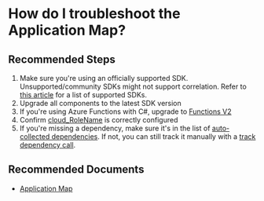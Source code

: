 <properties 
    pageTitle="How do I troubleshoot the Application Map?"
    description="Explain how to configure the Application Map"
    service="microsoft.insights"
    resource="components"
    authors="debugthings"
    ms.author="jamdavi"
    articleId="insights-appmap-mooncake"
    displayOrder="3"
    selfHelpType="resource"
    cloudEnvironments="MoonCake"
    productPesIds="" 
    supportTopicIds=""
 />
 
# How do I troubleshoot the Application Map?

## **Recommended Steps**

1. Make sure you're using an officially supported SDK. Unsupported/community SDKs might not support correlation. Refer to [this article](https://docs.azure.cn/azure-monitor/app/platforms) for a list of supported SDKs.
2. Upgrade all components to the latest SDK version
3. If you're using Azure Functions with C#, upgrade to [Functions V2](https://docs.azure.cn/azure-functions/functions-versions)
4. Confirm [cloud_RoleName](https://docs.azure.cn/azure-monitor/app/app-map#Set-cloud-RoleName) is correctly configured
5. If you're missing a dependency, make sure it's in the list of [auto-collected dependencies](https://docs.azure.cn/azure-monitor/app/auto-collect-dependencies). If not, you can still track it manually with a [track dependency call](https://docs.azure.cn/azure-monitor/app/api-custom-events-metrics#trackdependency).

## **Recommended Documents**

* [Application Map](https://docs.azure.cn/azure-monitor/app/app-map)
